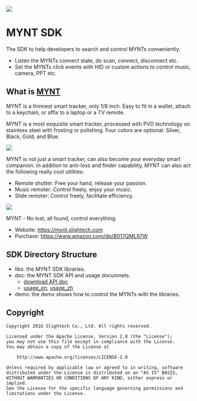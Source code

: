 
![](https://raw.githubusercontent.com/slightech/MYNT-SDK-Android/master/static/slide_mynt.png)

[MYNT]: https://mynt.slightech.com/

# MYNT SDK

The SDK to help developers to search and control MYNTs conveniently. 

* Listen the MYNTs connect state, do scan, connect, disconnect etc.
* Set the MYNTs click events with HID or custom actions to control music, camera, PPT etc.

## What is [MYNT][]

MYNT is a thinnest smart tracker, only 1/8 inch. Easy to fit in a wallet, attach to a keychain, or affix to a laptop or a TV remote.

MYNT is a most exquisite smart tracker, processed with PVD technology on stainless steel with frosting or polishing. Four colors are optional: Silver, Black, Gold, and Blue.

![](https://raw.githubusercontent.com/slightech/MYNT-SDK-Android/master/static/colorful.png)

MYNT is not just a smart tracker, can also become your everyday smart companion. In addition to anti-loss and finder capability, MYNT can also act the following really cool utilities:

* Remote shutter: Free your hand, release your passion.
* Music remoter: Control freely, enjoy your music.
* Slide remoter: Control freely, facilitate efficiency.

![](https://raw.githubusercontent.com/slightech/MYNT-SDK-Android/master/static/slide-ctr-photo.png)

MYNT - No lost, all found, control everything.

- Website: https://mynt.slightech.com
- Purchase: https://www.amazon.com/dp/B017QML97W

## SDK Directory Structure

* libs: the MYNT SDK libraries.
* doc: the MYNT SDK API and usage documnets.
    - [download API doc](https://github.com/slightech/MYNT-SDK-Android/raw/master/doc/mynt-sdk-doc-1.1.zip)
    - [usage_en](https://github.com/slightech/MYNT-SDK-Android/blob/master/doc/usage_en.md), [usage_zh](https://github.com/slightech/MYNT-SDK-Android/blob/master/doc/usage_zh.md)
* demo: the demo shows how to control the MYNTs with the libraries.

## Copyright

    Copyright 2016 Slightech Co., Ltd. All rights reserved.

    Licensed under the Apache License, Version 2.0 (the "License");
    you may not use this file except in compliance with the License.
    You may obtain a copy of the License at

        http://www.apache.org/licenses/LICENSE-2.0

    Unless required by applicable law or agreed to in writing, software
    distributed under the License is distributed on an "AS IS" BASIS,
    WITHOUT WARRANTIES OR CONDITIONS OF ANY KIND, either express or implied.
    See the License for the specific language governing permissions and
    limitations under the License.
